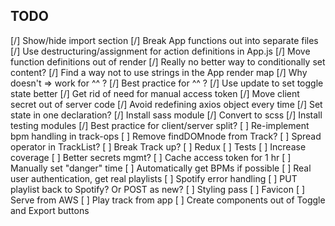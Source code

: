 ## TODO

[/] Show/hide import section
[/] Break App functions out into separate files
[/] Use destructuring/assignment for action definitions in App.js
[/] Move function definitions out of render
[/] Really no better way to conditionally set content?
[/] Find a way not to use strings in the App render map
[/] Why doesn't => work for ^^ ?
[/] Best practice for ^^ ?
[/] Use update to set toggle state better
[/] Get rid of need for manual access token
[/] Move client secret out of server code
[/] Avoid redefining axios object every time
[/] Set state in one declaration?
[/] Install sass module
[/] Convert to scss
[/] Install testing modules
[/] Best practice for client/server split?
[ ] Re-implement bpm handling in track-ops
[ ] Remove findDOMnode from Track?
[ ] Spread operator in TrackList?
[ ] Break Track up?
[ ] Redux
[ ] Tests
[ ] Increase coverage
[ ] Better secrets mgmt?
[ ] Cache access token for 1 hr
[ ] Manually set "danger" time
[ ] Automatically get BPMs if possible
[ ] Real user authentication, get real playlists
[ ] Spotify error handling
[ ] PUT playlist back to Spotify? Or POST as new?
[ ] Styling pass
[ ] Favicon
[ ] Serve from AWS
[ ] Play track from app
[ ] Create components out of Toggle and Export buttons
